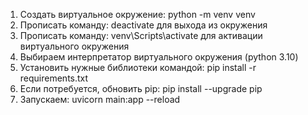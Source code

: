 1. Создать виртуальное окружение: python -m venv venv
2. Прописать команду: deactivate для выхода из окружения
3. Прописать команду: venv\Scripts\activate для активации виртуального окружения
4. Выбираем интерпретатор виртуального окружения (python 3.10)
5. Установить нужные библиотеки командой: pip install -r requirements.txt
6. Если потребуется, обновить pip: pip install --upgrade pip
7. Запускаем: uvicorn main:app --reload
